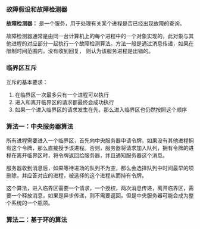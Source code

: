 ### 故障假设和故障检测器

**故障检测器：** 是一个服务，用于处理有关某个进程是否已经出现故障的查询。

故障检测器通常是由同一台计算机上的每个进程中的一个对象实现的，此对象与其他进程的对应部分一起执行一个故障检测算法。方法一般是通过消息传递，如果在限制时间范围内，没有收到回复， 则认为该服务进程是出错的。

### 临界区互斥

互斥的基本要求：

1. 在临界区一次最多只有一个进程可以执行
2. 进入和离开临界区的请求都最终会成功执行
3. 如果一个进入临界区的请求发生在先，那么进入临界区也仍然按照这个顺序



### 算法一：中央服务器算法

所有进程需要进入一个临界区，首先向中央服务器申请令牌。如果没有其他进程拥有这个令牌，那么直接授予该进程。否则，服务器将请求加入队列，拥有令牌的进程在离开临界区时，将令牌返回给服务器，并且通知服务器这个消息。

服务器收到消息后，如果等待进场的队列不为空，那么会选择队列中时间最早的项删除，并应答对应的进程，被选择的这个进程从而持有令牌。

这个算法，进入临界区需要一个请求，一个授权，两次消息传递，离开临界区，需要一个释放消息，如果是异步传递，则不需要返回。但是中央服务器可能会成为整个系统的一个瓶颈。

### 算法二：基于环的算法

